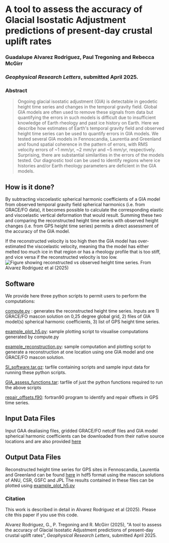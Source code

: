 # A tool to assess the accuracy of Glacial Isostatic Adjustment predictions of present-day crustal uplift rates
### Guadalupe Alvarez Rodriguez, Paul Tregoning and Rebecca McGirr
### _Geophysical Research Letters_, submitted April 2025.

### Abstract
> Ongoing glacial isostatic adjustment (GIA) is detectable in geodetic height time series and changes in the temporal gravity field. Global GIA models are often used to remove these signals from data but quantifying the errors in such models is difficult due to insufficient knowledge of Earth rheology and past ice history on Earth. Here we describe how estimates of Earth's temporal gravity field and observed height time series can be used to quantify errors in GIA models. We tested several GIA models in Fennoscandia, Laurentia and Greenland and found spatial coherence in the pattern of errors, with RMS velocity errors of ~1 mm/yr, ~2 mm/yr and ~5 mm/yr, respectively. Surprising, there are substantial similarities in the errors of the models tested. Our diagnostic tool can be used to identify regions where ice histories and/or Earth rheology parameters are deficient in the GIA models.


## How is it done?
By subtracting viscoelastic spherical harmonic coefficients of a GIA model from observed temporal gravity field spherical harmonics (i.e. from GRACE/FO data), it becomes possible to calculate the corresponding elastic and viscoelastic vertical deformation that would result. Summing these two and comparing the reconstructed height time series with observed height changes (i.e. from GPS height time series) permits a direct assessment of the accuracy of the GIA model.

If the reconstructed velocity is too high then the GIA model has over-estimated the viscoelastic velocity, meaning tha the model has either melted too much ice in that region or has a rheology profile that is too stiff, and vice versa if the reconstructed velocity is too low.
![Figure showing reconstructed vs observed height time series. From Alvarez Rodriguez et al (2025)](https://rses.anu.edu.au/geodynamics/GIA_assess/Fig1.jpeg)

## Software
We provide here three python scripts to permit users to perform the computations:

[compute.py](compute.py) : generates the reconstructed height time series. Inputs are 1) GRACE/FO mascon solution on 0,25 degree global grid, 2) files of GIA model(s) spherical harmonic coefficients, 3) list of GPS height time series.

[example_plot_h5.py](example_plot_h5.py): sample plotting script to visualise computations generated by compute.py

[example_reconstruction.py](example_reconstruction.py): sample computation and plotting script to generate a reconstruction at one location using one GIA model and one GRACE/FO mascon solution.

[SI_software.tar.gz](SI_software.tar.gz): tarfile containing scripts and sample input data for running these python scripts.

[GIA_assess_functions.tar](GIA_assess_functions.tar): tarfile of just the python functions required to run the above scripts

[repair_offsets.f90](repair_offsets.f90): fortran90 program to identify and repair offsets in GPS time series.

## Input Data Files
Input GAA dealiasing files, gridded GRACE/FO netcdf files and GIA model spherical harmonic coefficients can be downloaded from their native source locations and are also provided [here](https://rses.anu.edu.au/geodynamics/GIA_assess/sample_data)

## Output Data Files
Reconstructed height time series for GPS sites in Fennoscandia, Laurentia and Greenland can be found [here](https://rses.anu.edu.au/geodynamics/GIA_assess/output) in hdf5 format using the mascon solutions of ANU, CSR, GSFC and JPL The results contained in these files can be plotted using [example_plot_h5.py](example_plot_h5.py)

### Citation
This work is described in detail in Alvarez Rodriguez et al (2025). Please cite this paper if you use this code.


Alvarez Rodriguez, G., P. Tregoning and R. McGirr (2025), "A tool to assess the accuracy of Glacial Isostatic Adjustment predictions of present-day crustal uplift rates", _Geophysical Research Letters_, submitted April 2025.

